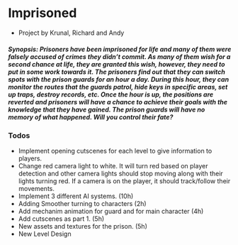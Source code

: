 # Imprisoned

- Project by Krunal, Richard and Andy

##### Synopsis: Prisoners have been imprisoned for life and many of them were falsely accused of crimes they didn’t commit. As many of them wish for a second chance at life, they are granted this wish, however, they need to put in some work towards it. The prisoners find out that they can switch spots with the prison guards for an hour a day. During this hour, they can monitor the routes that the guards patrol, hide keys in specific areas, set up traps, destroy records, etc. Once the hour is up, the positions are reverted and prisoners will have a chance to achieve their goals with the knowledge that they have gained. The prison guards will have no memory of what happened. Will you control their fate?

### Todos
- Implement opening cutscenes for each level to give information to players.
- Change red camera light to white. It will turn red based on player detection and other camera lights should stop moving along with their lights turning red. If a camera is on the player, it should track/follow their movements.
- Implement 3 different AI systems. (10h)
- Adding Smoother turning to characters (2h)
- Add mechanim animation for guard and for main character (4h)
- Add cutscenes as part 1. (5h)
- New assets and textures for the prison. (5h)
- New Level Design

